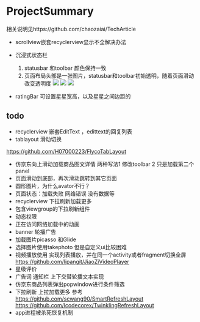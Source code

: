 # ProjectSummary

相关说明见https://github.com/chaozaiai/TechArticle

* scrollview嵌套recyclerview显示不全解决办法
* 沉浸式状态栏
  1. statusbar 和toolbar 颜色保持一致
  2. 页面布局头部是一张图片，statusbar和toolbar初始透明，随着页面滑动改变透明度
   ![](/images/toolbar_change.gif)
   ![](/images/white_image_head.gif)
   ![](/images/blue_image_head.gif)

* ratingBar 可设置星星宽高，以及星星之间边距的
## todo


- recyclerview 嵌套EditText ，edittext的回复列表
- tablayout 滑动切换  

https://github.com/H07000223/FlycoTabLayout
- 仿京东向上滑动加载商品图文详情 两种写法1 修改toolbar 2 只是加载第二个panel
- 页面滑动到底部，再次滑动跳转到其它页面
- 圆形图片，为什么avator不行？
- 页面状态：加载失败 网络错误 没有数据等
- recyclerview 下拉刷新加载更多
- 包含viewgroup的下拉刷新组件
- 动态权限
- 正在访问网络加载中的动画
- banner 轮播广告
- 加载图片picasso 和Glide 
- 选择图片使用takephoto 但是自定义ui比较困难
- 视频播放使用
  实现列表播放，并在同一个activity或者fragment切换全屏
  https://github.com/lipangit/JiaoZiVideoPlayer
- 星级评价
- 广告词 通知栏  上下交替轮播文本实现
- 仿京东商品列表弹出popwindow进行条件筛选
- 下拉刷新 上拉加载更多  参考 
  https://github.com/scwang90/SmartRefreshLayout
  https://github.com/lcodecorex/TwinklingRefreshLayout
- app进程被杀死恢复机制